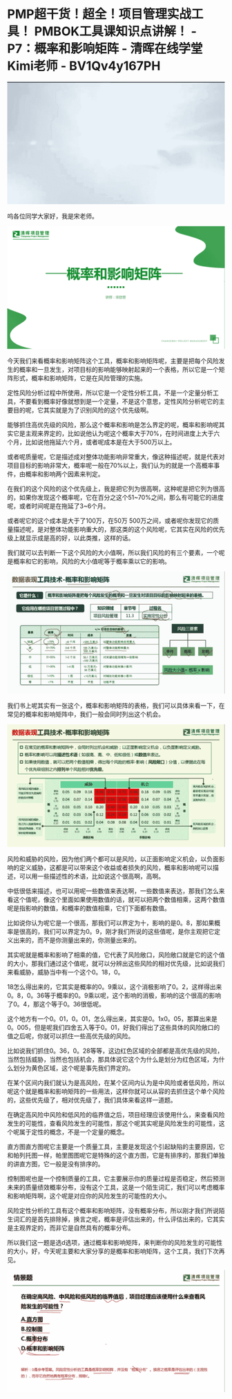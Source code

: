 # PMP超干货！超全！项目管理实战工具！ PMBOK工具课知识点讲解！ - P7：概率和影响矩阵 - 清晖在线学堂Kimi老师 - BV1Qv4y167PH

![](img/db469e11e40b5a3e519b4f33fe7e64ac_0.png)

呜各位同学大家好，我是宋老师。

![](img/db469e11e40b5a3e519b4f33fe7e64ac_2.png)

今天我们来看概率和影响矩阵这个工具，概率和影响矩阵呢，主要是把每个风险发生的概率和一旦发生，对项目标的影响能够映射起来的一个表格，所以它是一个矩阵形式，概率和影响矩阵，它是在风险管理的实施。

定性风险分析过程中所使用，所以它是一个定性分析工具，不是一个定量分析工具，不要看到概率好像就想到是一个定量，不是这个意思，定性风险分析呢它的主要目的呢，它其实就是为了识别风险的这个优先级啊。

能够抓住高优先级的风险，那么这个概率和影响是怎么界定的呢，概率和影响呢其实它是主观来界定的，比如说他认为呢这个概率大于70%，在时间进度上大于六个月，比如说他拖延六个月，或者呢成本是在大于500万以上。

或者呢质量呢，它是描述成对整体功能影响非常重大，像这种描述呢，就是代表对项目目标的影响非常大，概率呢一般在70%以上，我们认为的就是一个高概率事件，由概率和影响两个因素来判定。

在我们的这个风险的这个优先级上，我是把它列为很高啊，这种呢是把它列为很高的，如果你发现这个概率呢，它在百分之这个51~70%之间，那么有可能它的进度呢，或者时间呢是在拖延了3~6个月。

或者呢它的这个成本是大于了100万，在50万 500万之间，或者呢你发现它的质量描述呢，是对整体功能影响重大的，那这类的这个风险呢，它其实在风险的优先级上就显示成是高的好，以此类推，这样的话。

我们就可以去判断一下这个风险的大小值啊，所以我们风险的有三个要素，一个呢是概率和它的影响，风险的大小值呢等于概率乘以它的影响。



![](img/db469e11e40b5a3e519b4f33fe7e64ac_4.png)

我们书上呢其实有一张这个，概率和影响矩阵的表格，我们可以具体来看一下，在常见的概率和影响矩阵中，我们一般会同时列出这个机会。



![](img/db469e11e40b5a3e519b4f33fe7e64ac_6.png)

风险和威胁的风险，因为他们两个都可以是风险，以正面影响定义机会，以负面影响的定义威胁，这都是可以带来这个收益或者损失的风险，概率和影响呢可以描述，可以用一些描述性的术语，比如说这个很高啊，高啊。

中低很低来描述，也可以用呢一些数值来表达啊，一些数值来表达，那我们怎么来看这个值呢，像这个里面如果使用数值的话，就可以把两个数值相乘，这两个数值呢是指影响的数值，和概率的数值相乘，它们下面都有数值。

比如说你认为呢它是一个很高，那我们可以界定为十，影响的是0。8，那如果概率是很高的，我们可以界定为0。9，刚才我们所说的这些值呢，是你主观把它定义出来的，而不是你测量出来的，你测量出来的。

其实呢就是概率和影响了相乘的值，它代表了风险敞口，风险敞口就是它的这个值的大小，那我们通过这个值呢，就可以分辨出这些风险的相对优先级，比如说我们来看威胁，威胁当中有一个这个0。18，0。

18怎么得出来的，它其实是概率的0。9乘以，这个消极影响了0。2，这样得出来0。8，0。36等于概率的0。9乘以呢，这个影响的消极，影响的这个很高的影响了0。4，那这个等于0。36很低呢。

这个地方有一个0。01，0。01，怎么得出来，其实是0。1x0。05，那算出来是0。005，但是呢我们四舍五入等于0。01，好我们得出了这些具体的风险敞口的值之后呢，你就可以抓住一些高优先级的风险。

比如说我们抓住0。36，0。28等等，这边红色区域的全部都是高优先级的风险，当然包括威胁，当然也包括机会，那具体说它这个为什么是划分为红色区域，为什么划分为黄色区域，这个呢是事先我们界定的。

在某个区间内我们就认为是高风险，在某个区间内认为是中风险或者低风险，所以呢这个就是概率和影响矩阵的一些用法，这样你就可以从容的去抓住这个单个风险的，这些优先级了，相对优先级了，我们具体来看这样一道题。

在确定高风险中风险和低风险的临界值之后，项目经理应该使用什么，来查看风险发生的可能性，查看风险发生的可能性，那这个呢其实呢是风险发生的可能性，这个呢属于定性的概念，不是一个定量的概念。

直方图直方图呢它主要是一个质量工具，主要是发现这个引起缺陷的主要原因，它和帕列托图一样，帕里图图呢它是特殊的这个直方图，它是有排序的，那我们单独的讲直方图，它一般是没有排序的。

控制图呢也是一个控制质量的工具，它主要展示你的质量过程是否稳定，然后预测未来的质量绩效概率分布，没有这个工具，这是一个陌生词汇，我们可以考虑概率和影响矩阵啊，这个呢是对应你的风险发生的可能性的大小。

风险定性分析的工具有这个概率和影响矩阵，没有概率分布，所以刚才我们所说陌生词汇的是首先排除掉，换言之呢，概率是评估出来的，什么评估出来的，它其实是主观界定的，而非它是自然具有的概率分布。

所以我们这一题是选d选项，通过概率和影响矩阵，来判断你的风险发生的可能性的大小，好，今天呢主要和大家分享的是概率和影响矩阵，这个工具，我们下次再见。



![](img/db469e11e40b5a3e519b4f33fe7e64ac_8.png)